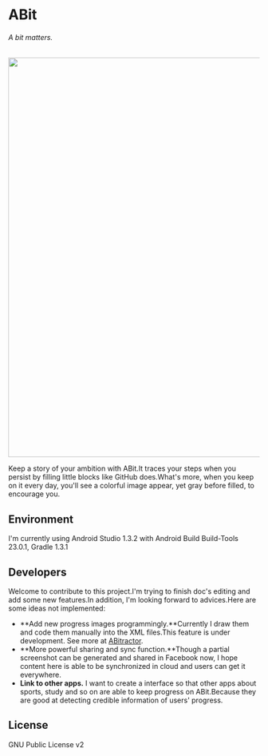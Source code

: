 # ABit
###### A bit matters.

<img src="http://zhehua.me/wp-content/uploads/2015/09/S50920-224235.jpg" height="800"/>

Keep a story of your ambition with ABit.It traces your steps when you persist by filling
little blocks like GitHub does.What's more, when you keep on it every day, you'll see a
colorful image appear, yet gray before filled, to encourage you.

## Environment
	
I'm currently using Android Studio 1.3.2 with Android Build Build-Tools 23.0.1, Gradle 1.3.1

## Developers

Welcome to contribute to this project.I'm trying to finish doc's editing and add some new features.In addition, I'm looking forward to advices.Here are some ideas not implemented:

*	**Add new progress images programmingly.**Currently I draw them and code them manually into the XML files.This feature is under development. See more at [ABitractor](https://github.com/LangleyChang/ABitractor).
*	**More powerful sharing and sync function.**Though a partial screenshot can be generated and shared in Facebook now, I hope content here is able to be synchronized in cloud and users can get it everywhere.
*	**Link to other apps.** I want to create a interface so that other apps about sports, study and so on are able to keep progress on ABit.Because they are good at detecting credible information of users' progress.

## License

GNU Public License v2

